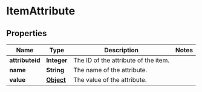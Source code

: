 

# ItemAttribute

## Properties

Name | Type | Description | Notes
------------ | ------------- | ------------- | -------------
**attributeid** | **Integer** | The ID of the attribute of the item. | 
**name** | **String** | The name of the attribute. | 
**value** | [**Object**](.md) | The value of the attribute. | 



